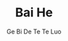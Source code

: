 --- 
slug: "bai-he"
title: "Bai He"
publishdate: "2019-01-09"
src: "https://365manga.net/manga/bai-he"
author: "Ge Bi De Te Te Luo"
image: "https://data.365manga.net/images/thumbnails/32519-bai-he.jpg"
tags: ["Adventure","Drama","Fantasy","Romance"]
chapters: ["Chapter 8 ","Chapter 7 ","Chapter 6 ","Chapter 5 ","Chapter 4 ","Chapter 3 ","Chapter 2 ","Chapter 1.2 ","Chapter 1.1"]
chapterlinks: ["https://365manga.net/bai-he/chapter-8.html","https://365manga.net/bai-he/chapter-7.html","https://365manga.net/bai-he/chapter-6.html","https://365manga.net/bai-he/chapter-5.html","https://365manga.net/bai-he/chapter-4.html","https://365manga.net/bai-he/chapter-3.html","https://365manga.net/bai-he/chapter-2.html","https://365manga.net/bai-he/chapter-1-2.html","https://365manga.net/bai-he/chapter-1-1.html"]
description: "If you want to marry, ask you to marry someone, don’t marry me."
---